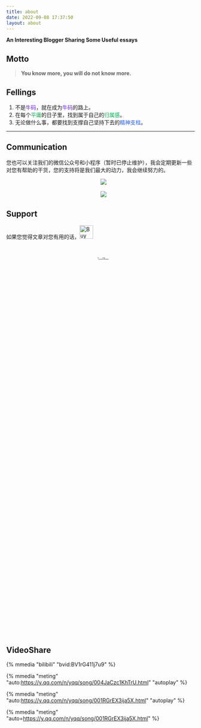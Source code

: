 ```yaml
---
title: about
date: 2022-09-08 17:37:50
layout: about
---
```

**An Interesting Blogger Sharing Some Useful essays**
## Motto

> **You know more, you will do not know more.**

## Fellings

1. 不是<font color="#6425d0">牛码</font>，就在成为<font color="#6425d0">牛码</font>的路上。
2. 在每个<font color="#00b050">平庸</font>的日子里，找到属于自己的<font color="#00b050">归属感</font>。
3. 无论做什么事，都要找到支撑自己坚持下去的<font color="#245bdb">精神支柱</font>。

---

## Communication

您也可以关注我们的微信公众号和小程序（暂时已停止维护），我会定期更新一些对您有帮助的干货，您的支持将是我们最大的动力，我会继续努力的。

<div align='center'>

    <img src="http://img.alleyf.hidns.co/pics/202311131335499.png" style="zoom:100%;"/> </div>

<div align='center'>

    <img src="http://img.alleyf.hidns.co/pics/202311131335422.png" style="zoom: 100%;"/> </div>

## Support

如果您觉得文章对您有用的话，<a href='https://ko-fi.com/B0B1R9U90' target='_blank'><img height='36' style='border:0px;height:36px;' src='https://storage.ko-fi.com/cdn/kofi2.png?v=3' border='0' alt='Buy Me a Coffee at ko-fi.com' /></a>

<br>



<div align='center'>

    <img src="http://img.alleyf.hidns.co/pics/202311131334305.png" alt="image-20220910212636463" width="25%" heigh="25%" style="zoom: 20%; pic_center" />

    </div>

## VideoShare

{% mmedia "bilibili" "bvid:BV1rG411j7u9" %}

{%  mmedia "meting" "auto:https://y.qq.com/n/yqq/song/004JaCzc1KhTrU.html" "autoplay" %}

{%  mmedia "meting" "auto:https://y.qq.com/n/yqq/song/001RGrEX3ija5X.html" "autoplay" %}

{% mmedia "meting" "auto=https://y.qq.com/n/yqq/song/001RGrEX3ija5X.html" %}



